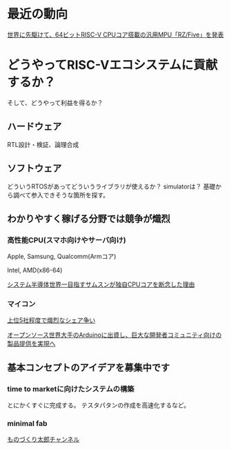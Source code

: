 # 最近の動向
[世界に先駆けて、64ビットRISC-V CPUコア搭載の汎用MPU「RZ/Five」を発表](https://www.renesas.com/jp/ja/about/press-room/renesas-pioneers-risc-v-technology-rzfive-general-purpose-mpus-based-64-bit-risc-v-cpu-core)

# どうやってRISC-Vエコシステムに貢献するか？
そして、どうやって利益を得るか？

## ハードウェア
RTL設計・検証、論理合成

## ソフトウェア
どういうRTOSがあってどういうライブラリが使えるか？
simulatorは？
基礎から調べて参入できそうな箇所を探す。

## わかりやすく稼げる分野では競争が熾烈
### 高性能CPU(スマホ向けやサーバ向け)
Apple, Samsung, Qualcomm(Armコア)

Intel, AMD(x86-64)

[システム半導体世界一目指すサムスンが独自CPUコアを断念した理由](https://xtech.nikkei.com/atcl/nxt/column/18/00950/00012/)

### マイコン
[上位5社程度で熾烈なシェア争い](https://news.mynavi.jp/techplus/article/20220318-2296890/)

[オープンソース世界大手のArduinoに出資し、巨大な開発者コミュニティ向けの製品提供を実現へ](https://www.renesas.com/jp/ja/about/press-room/renesas-announces-investment-popular-open-source-company-arduino-access-huge-developer-community)

## 基本コンセプトのアイデアを募集中です
### time to marketに向けたシステムの構築
とにかくすぐに完成する。
テスタパタンの作成を高速化するなど。

### minimal fab
[ものづくり太郎チャンネル](https://www.youtube.com/watch?v=8_Ttb9HuLQs)

